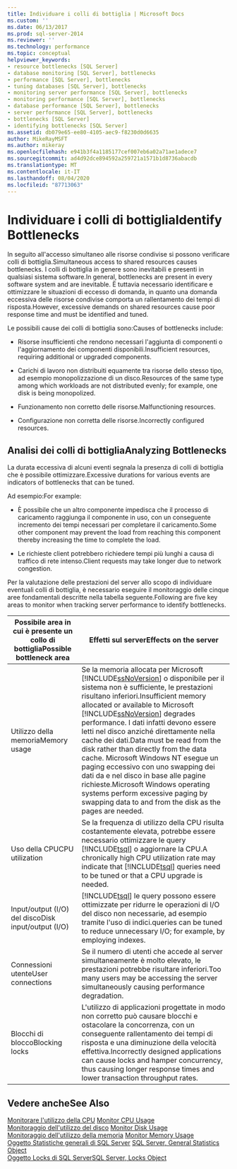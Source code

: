 ```yaml
---
title: Individuare i colli di bottiglia | Microsoft Docs
ms.custom: ''
ms.date: 06/13/2017
ms.prod: sql-server-2014
ms.reviewer: ''
ms.technology: performance
ms.topic: conceptual
helpviewer_keywords:
- resource bottlenecks [SQL Server]
- database monitoring [SQL Server], bottlenecks
- performance [SQL Server], bottlenecks
- tuning databases [SQL Server], bottlenecks
- monitoring server performance [SQL Server], bottlenecks
- monitoring performance [SQL Server], bottlenecks
- database performance [SQL Server], bottlenecks
- server performance [SQL Server], bottlenecks
- bottlenecks [SQL Server]
- identifying bottlenecks [SQL Server]
ms.assetid: db079e65-ee80-4105-aec9-f8230d0d6635
author: MikeRayMSFT
ms.author: mikeray
ms.openlocfilehash: e941b3f4a1185177cef007eb6a02a71ae1adece7
ms.sourcegitcommit: ad4d92dce894592a259721a1571b1d8736abacdb
ms.translationtype: MT
ms.contentlocale: it-IT
ms.lasthandoff: 08/04/2020
ms.locfileid: "87713063"
---
```

# <a name="identify-bottlenecks"></a><span data-ttu-id="98dac-102">Individuare i colli di bottiglia</span><span class="sxs-lookup"><span data-stu-id="98dac-102">Identify Bottlenecks</span></span>
  <span data-ttu-id="98dac-103">In seguito all'accesso simultaneo alle risorse condivise si possono verificare colli di bottiglia.</span><span class="sxs-lookup"><span data-stu-id="98dac-103">Simultaneous access to shared resources causes bottlenecks.</span></span> <span data-ttu-id="98dac-104">I colli di bottiglia in genere sono inevitabili e presenti in qualsiasi sistema software.</span><span class="sxs-lookup"><span data-stu-id="98dac-104">In general, bottlenecks are present in every software system and are inevitable.</span></span> <span data-ttu-id="98dac-105">È tuttavia necessario identificare e ottimizzare le situazioni di eccesso di domanda, in quanto una domanda eccessiva delle risorse condivise comporta un rallentamento dei tempi di risposta.</span><span class="sxs-lookup"><span data-stu-id="98dac-105">However, excessive demands on shared resources cause poor response time and must be identified and tuned.</span></span>  
  
 <span data-ttu-id="98dac-106">Le possibili cause dei colli di bottiglia sono:</span><span class="sxs-lookup"><span data-stu-id="98dac-106">Causes of bottlenecks include:</span></span>  
  
-   <span data-ttu-id="98dac-107">Risorse insufficienti che rendono necessari l'aggiunta di componenti o l'aggiornamento dei componenti disponibili.</span><span class="sxs-lookup"><span data-stu-id="98dac-107">Insufficient resources, requiring additional or upgraded components.</span></span>  
  
-   <span data-ttu-id="98dac-108">Carichi di lavoro non distribuiti equamente tra risorse dello stesso tipo, ad esempio monopolizzazione di un disco.</span><span class="sxs-lookup"><span data-stu-id="98dac-108">Resources of the same type among which workloads are not distributed evenly; for example, one disk is being monopolized.</span></span>  
  
-   <span data-ttu-id="98dac-109">Funzionamento non corretto delle risorse.</span><span class="sxs-lookup"><span data-stu-id="98dac-109">Malfunctioning resources.</span></span>  
  
-   <span data-ttu-id="98dac-110">Configurazione non corretta delle risorse.</span><span class="sxs-lookup"><span data-stu-id="98dac-110">Incorrectly configured resources.</span></span>  
  
## <a name="analyzing-bottlenecks"></a><span data-ttu-id="98dac-111">Analisi dei colli di bottiglia</span><span class="sxs-lookup"><span data-stu-id="98dac-111">Analyzing Bottlenecks</span></span>  
 <span data-ttu-id="98dac-112">La durata eccessiva di alcuni eventi segnala la presenza di colli di bottiglia che è possibile ottimizzare.</span><span class="sxs-lookup"><span data-stu-id="98dac-112">Excessive durations for various events are indicators of bottlenecks that can be tuned.</span></span>  
  
 <span data-ttu-id="98dac-113">Ad esempio:</span><span class="sxs-lookup"><span data-stu-id="98dac-113">For example:</span></span>  
  
-   <span data-ttu-id="98dac-114">È possibile che un altro componente impedisca che il processo di caricamento raggiunga il componente in uso, con un conseguente incremento dei tempi necessari per completare il caricamento.</span><span class="sxs-lookup"><span data-stu-id="98dac-114">Some other component may prevent the load from reaching this component thereby increasing the time to complete the load.</span></span>  
  
-   <span data-ttu-id="98dac-115">Le richieste client potrebbero richiedere tempi più lunghi a causa di traffico di rete intenso.</span><span class="sxs-lookup"><span data-stu-id="98dac-115">Client requests may take longer due to network congestion.</span></span>  
  
 <span data-ttu-id="98dac-116">Per la valutazione delle prestazioni del server allo scopo di individuare eventuali colli di bottiglia, è necessario eseguire il monitoraggio delle cinque aree fondamentali descritte nella tabella seguente.</span><span class="sxs-lookup"><span data-stu-id="98dac-116">Following are five key areas to monitor when tracking server performance to identify bottlenecks.</span></span>  
  
|<span data-ttu-id="98dac-117">Possibile area in cui è presente un collo di bottiglia</span><span class="sxs-lookup"><span data-stu-id="98dac-117">Possible bottleneck area</span></span>|<span data-ttu-id="98dac-118">Effetti sul server</span><span class="sxs-lookup"><span data-stu-id="98dac-118">Effects on the server</span></span>|  
|------------------------------|---------------------------|  
|<span data-ttu-id="98dac-119">Utilizzo della memoria</span><span class="sxs-lookup"><span data-stu-id="98dac-119">Memory usage</span></span>|<span data-ttu-id="98dac-120">Se la memoria allocata per Microsoft [!INCLUDE[ssNoVersion](../../includes/ssnoversion-md.md)] o disponibile per il sistema non è sufficiente, le prestazioni risultano inferiori.</span><span class="sxs-lookup"><span data-stu-id="98dac-120">Insufficient memory allocated or available to Microsoft [!INCLUDE[ssNoVersion](../../includes/ssnoversion-md.md)] degrades performance.</span></span> <span data-ttu-id="98dac-121">I dati infatti devono essere letti nel disco anziché direttamente nella cache dei dati.</span><span class="sxs-lookup"><span data-stu-id="98dac-121">Data must be read from the disk rather than directly from the data cache.</span></span> <span data-ttu-id="98dac-122">Microsoft Windows NT esegue un paging eccessivo con uno swapping dei dati da e nel disco in base alle pagine richieste.</span><span class="sxs-lookup"><span data-stu-id="98dac-122">Microsoft Windows operating systems perform excessive paging by swapping data to and from the disk as the pages are needed.</span></span>|  
|<span data-ttu-id="98dac-123">Uso della CPU</span><span class="sxs-lookup"><span data-stu-id="98dac-123">CPU utilization</span></span>|<span data-ttu-id="98dac-124">Se la frequenza di utilizzo della CPU risulta costantemente elevata, potrebbe essere necessario ottimizzare le query [!INCLUDE[tsql](../../includes/tsql-md.md)] o aggiornare la CPU.</span><span class="sxs-lookup"><span data-stu-id="98dac-124">A chronically high CPU utilization rate may indicate that [!INCLUDE[tsql](../../includes/tsql-md.md)] queries need to be tuned or that a CPU upgrade is needed.</span></span>|  
|<span data-ttu-id="98dac-125">Input/output (I/O) del disco</span><span class="sxs-lookup"><span data-stu-id="98dac-125">Disk input/output (I/O)</span></span>|[!INCLUDE[tsql](../../includes/tsql-md.md)] <span data-ttu-id="98dac-126">le query possono essere ottimizzate per ridurre le operazioni di I/O del disco non necessarie, ad esempio tramite l'uso di indici.</span><span class="sxs-lookup"><span data-stu-id="98dac-126">queries can be tuned to reduce unnecessary I/O; for example, by employing indexes.</span></span>|  
|<span data-ttu-id="98dac-127">Connessioni utente</span><span class="sxs-lookup"><span data-stu-id="98dac-127">User connections</span></span>|<span data-ttu-id="98dac-128">Se il numero di utenti che accede al server simultaneamente è molto elevato, le prestazioni potrebbe risultare inferiori.</span><span class="sxs-lookup"><span data-stu-id="98dac-128">Too many users may be accessing the server simultaneously causing performance degradation.</span></span>|  
|<span data-ttu-id="98dac-129">Blocchi di blocco</span><span class="sxs-lookup"><span data-stu-id="98dac-129">Blocking locks</span></span>|<span data-ttu-id="98dac-130">L'utilizzo di applicazioni progettate in modo non corretto può causare blocchi e ostacolare la concorrenza, con un conseguente rallentamento dei tempi di risposta e una diminuzione della velocità effettiva.</span><span class="sxs-lookup"><span data-stu-id="98dac-130">Incorrectly designed applications can cause locks and hamper concurrency, thus causing longer response times and lower transaction throughput rates.</span></span>|  
  
## <a name="see-also"></a><span data-ttu-id="98dac-131">Vedere anche</span><span class="sxs-lookup"><span data-stu-id="98dac-131">See Also</span></span>  
 <span data-ttu-id="98dac-132">[Monitorare l'utilizzo della CPU](../performance-monitor/monitor-cpu-usage.md) </span><span class="sxs-lookup"><span data-stu-id="98dac-132">[Monitor CPU Usage](../performance-monitor/monitor-cpu-usage.md) </span></span>  
 <span data-ttu-id="98dac-133">[Monitoraggio dell'utilizzo del disco](../performance-monitor/monitor-disk-usage.md) </span><span class="sxs-lookup"><span data-stu-id="98dac-133">[Monitor Disk Usage](../performance-monitor/monitor-disk-usage.md) </span></span>  
 <span data-ttu-id="98dac-134">[Monitoraggio dell'utilizzo della memoria](../performance-monitor/monitor-memory-usage.md) </span><span class="sxs-lookup"><span data-stu-id="98dac-134">[Monitor Memory Usage](../performance-monitor/monitor-memory-usage.md) </span></span>  
 <span data-ttu-id="98dac-135">[Oggetto Statistiche generali di SQL Server](../performance-monitor/sql-server-general-statistics-object.md) </span><span class="sxs-lookup"><span data-stu-id="98dac-135">[SQL Server, General Statistics Object](../performance-monitor/sql-server-general-statistics-object.md) </span></span>  
 [<span data-ttu-id="98dac-136">Oggetto Locks di SQL Server</span><span class="sxs-lookup"><span data-stu-id="98dac-136">SQL Server, Locks Object</span></span>](../performance-monitor/sql-server-locks-object.md)  
  
  
